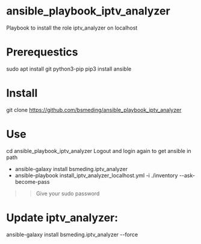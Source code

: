 # ansible_playbook_iptv_analyzer
Playbook to install the role iptv_analyzer on localhost


# Prerequestics
sudo apt install git python3-pip
pip3 install ansible

# Install
git clone https://github.com/bsmeding/ansible_playbook_iptv_analyzer


# Use
cd ansible_playbook_iptv_analyzer
Logout and login again to get ansible in path
* ansible-galaxy install bsmeding.iptv_analyzer
* ansible-playbook install_iptv_analyzer_localhost.yml -i ./inventory --ask-become-pass

>> Give your sudo password

# Update iptv_analyzer:
ansible-galaxy install bsmeding.iptv_analyzer --force
